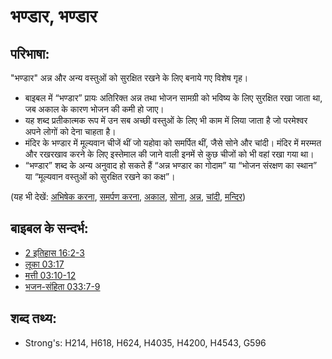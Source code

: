 # भण्डार, भण्डार #

## परिभाषा: ##

"भण्डार" अन्न और अन्य वस्तुओं को सुरक्षित रखने के लिए बनाये गए विशेष गृह।

* बाइबल में “भण्डार” प्रायः अतिरिक्त अन्न तथा भोजन सामग्री को भविष्य के लिए सुरक्षित रखा जाता था, जब अकाल के कारण भोजन की कमी हो जाए।
* यह शब्द प्रतीकात्मक रूप में उन सब अच्छी वस्तुओं के लिए भी काम में लिया जाता है जो परमेश्वर अपने लोगों को देना चाहता है।
* मंदिर के भण्डार में मूल्यवान चीजें थीं जो यहोवा को समर्पित थीं, जैसे सोने और चांदी। मंदिर में मरम्मत और रखरखाव करने के लिए इस्तेमाल की जाने वाली इनमें से कुछ चीजों को भी वहां रखा गया था।
* “भण्डार” शब्द के अन्य अनुवाद हो सकते हैं “अन्न भण्डार का गोदाम” या “भोजन संरक्षण का स्थान” या “मूल्यवान वस्तुओं को सुरक्षित रखने का कक्ष”।

(यह भी देखें: [अभिषेक करना](../kt/consecrate.md), [समर्पण करना](../other/dedicate.md), [अकाल](../other/famine.md), [सोना](../other/gold.md), [अन्न](../other/grain.md), [चांदी](../other/silver.md), [मन्दिर](../kt/temple.md))

## बाइबल के सन्दर्भ: ##

* [2 इतिहास 16:2-3](rc://hi/tn/help/2ch/16/02)
* [लूका 03:17](rc://hi/tn/help/luk/03/17)
* [मत्ती 03:10-12](rc://hi/tn/help/mat/03/10)
* [भजन-संहिता 033:7-9](rc://hi/tn/help/psa/033/007)

## शब्द तथ्य: ##

* Strong's: H214, H618, H624, H4035, H4200, H4543, G596

